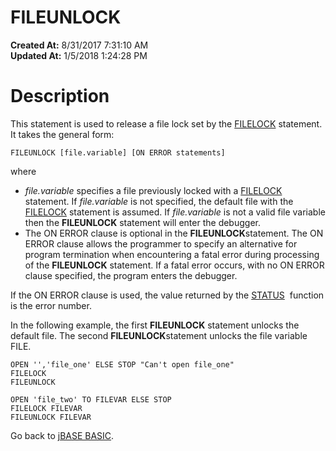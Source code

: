 # FILEUNLOCK

**Created At:** 8/31/2017 7:31:10 AM  
**Updated At:** 1/5/2018 1:24:28 PM  


# Description

This statement is used to release a file lock set by the [FILELOCK](271547-filelock) statement. It takes the general form:

```
FILEUNLOCK [file.variable] [ON ERROR statements]
```

where

- *file.variable* specifies a file previously locked with a [FILELOCK](271547-filelock) statement. If *file.variable* is not specified, the default file with the [FILELOCK](271547-filelock) statement is assumed. If *file.variable* is not a valid file variable then the **FILEUNLOCK** statement will enter the debugger.
- The ON ERROR clause is optional in the **FILEUNLOCK**statement. The ON ERROR clause allows the programmer to specify an alternative for program termination when encountering a fatal error during processing of the **FILEUNLOCK** statement. If a fatal error occurs, with no ON ERROR clause specified, the program enters the debugger.


If the ON ERROR clause is used, the value returned by the [STATUS](278661-status-function)  function is the error number.

In the following example, the first **FILEUNLOCK** statement unlocks the default file. The second **FILEUNLOCK**statement unlocks the file variable FILE.

```
OPEN '','file_one' ELSE STOP "Can't open file_one"
FILELOCK
FILEUNLOCK

OPEN 'file_two' TO FILEVAR ELSE STOP
FILELOCK FILEVAR
FILEUNLOCK FILEVAR
```



Go back to [jBASE BASIC](263498-jbase-basic).
